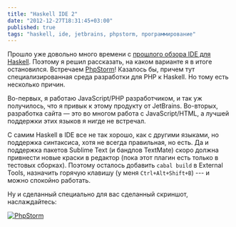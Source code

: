 ```yaml
---
title: "Haskell IDE 2"
date: "2012-12-27T18:31:45+03:00"
published: true
tags: "haskell, ide, jetbrains, phpstorm, программирование"
---
```


Прошло уже довольно много времени с [прошлого обзора IDE для Haskell](/post/haskellide). Поэтому я решил рассказать, на каком варианте я в итоге остановился. Встречаем [PhpStorm](http://www.jetbrains.com/phpstorm/)! Казалось бы, причем тут специализированная среда разработки для PHP к Haskell. Но тому есть несколько причин. 

Во-первых, я работаю JavaScript/PHP разработчиком, и так уж получилось, что я привык к этому продукту от JetBrains. Во-вторых, разработка сайта — это во многом работа с JavaScript/HTML, а лучшей поддержки этих языков я нигде не встречал.

С самим Haskell в IDE все не так хорошо, как с другими языками, но поддержка синтаксиса, хотя не всегда правильная, но есть. Да и поддержка пакетов Sublime Text (и бандлов TextMate) скоро должна привнести новые краски в редактор (пока этот плагин есть только в тестовых сборках). Поэтому осталось добавить `cabal build` в External Tools, назначить горячую клавишу (у меня `Ctrl+Alt+Shift+B`) --- и можно спокойно работать.

Ну и сделанный специально для вас сделанный скриншот, наслаждайтесь:

[![PhpStorm](http://a51056ce8d9b948fb69e-8de36eb37b2366f5a76a776c3dee0b32.r42.cf1.rackcdn.com/phpstorm-small.jpg "PhpStorm")](http://a51056ce8d9b948fb69e-8de36eb37b2366f5a76a776c3dee0b32.r42.cf1.rackcdn.com/phpstorm.png)